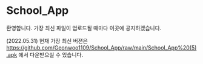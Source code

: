 # School_App
 환영합니다. 가장 최신 파일이 업로드될 때마다 이곳에 공지하겠습니다.

(2022.05.31) 현재 가장 최신 버젼은 https://github.com/Geonwoo1109/School_App/raw/main/School_App%20(5).apk 에서 다운받으실 수 있습니다.
